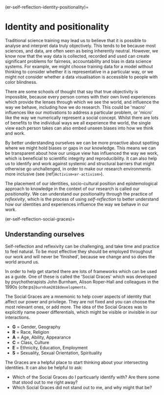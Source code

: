 (er-self-reflection-identity-positionality)= 
# Identity and positionality

Traditional science training may lead us to believe that it is possible to analyse and interpret data truly objectively.
This tends to be because most sciences, and data, are often seen as being inherently neutral. 
However, we know now that the way data is collected, recorded and used can create significant problems for fairness, accountability and bias in data science systems. 
For example, we might choose training data for a model without thinking to consider whether it is representative in a particular way, or we might not consider whether a data visualisation is accessible to people with color blindness. 

There are some schools of thought that say that true objectivity is impossible, because every person comes with their own lived experiences which provide the lenses through which we see the world, and influence the way we behave, including how we do research.
This could be 'macro' influences like our motivations to address a particular problem, or 'micro' like the way we numerically represent a social concept. 
Whilst there are lots of benefits to the individual ways we all experience the world, the single view each person takes can also embed unseen biases into how we think and work. 

By better understanding ourselves we can be more proactive about spotting where we might hold biases or gaps in our knowledge. 
This means we can be transparent about how our unique view has influenced the way we work, which is beneficial to scientific integrity and reproducibility. 
It can also help us to identify and work against systemic and structural barriers that might otherwise go unchallenged, in order to make our research environments more inclusive (see {ref}`Activism<er-activism>`).

The placement of our identities, socio-cultural position and epistemological approach to knowledge in the context of our research is called our *positionality*.
We can understand our positionality through the practice of *reflexivity*, which is the process of using *self-reflection* to better understand how our identities and experiences influence the way we behave in our work. 

(er-self-reflection-social-graces)= 
## Understanding ourselves

Self-reflection and reflexivity can be challenging, and take time and practice to feel natural.
To be most effective they should be employed throughout our work and will never be 'finished', because we change and so does the world around us.

In order to help get started there are lots of frameworks which can be used as a guide.
One of these is called the 'Social Graces' which was developed by psychotherapists John Burnham, Alison Roper-Hall and colleagues in the 1990s {cite:ps}`burnham2018developments`.

The Social Graces are a mnemonic to help cover aspects of identity that affect our power and privilege.
They are not fixed and you can choose the most relevant ones, or add more.
The idea of the Social Graces was to explicitly name power differentials, which might be visible or invisible in our interactions. 

- **G** = Gender, Geography
- **R** = Race, Religion
- **A** = Age, Ability, Appearance
- **C** = Class, Culture
- **E** = Ethnicity, Education, Employment
- **S** = Sexuality, Sexual Orientation, Spirituality

The Graces are a helpful place to start thinking about your intersecting identities.
It can also be helpful to ask:
- Which of the Social Graces do I particuarly identify with? Are there some that stood out to me right away?
- Which Social Graces did not stand out to me, and why might that be? 
